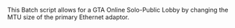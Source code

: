 This Batch script allows for a GTA Online Solo-Public Lobby by changing the MTU size of the primary Ethernet adaptor.
